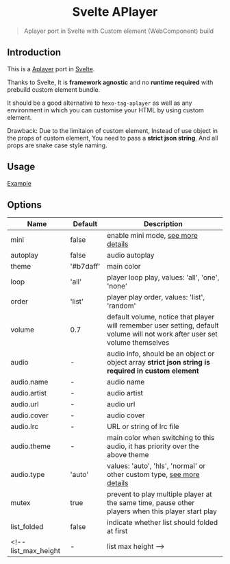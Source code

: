 <h1 align="center">Svelte APlayer</h1>

> Aplayer port in Svelte with Custom element (WebComponent) build

## Introduction

This is a [Aplayer](https://github.com/DIYgod/APlayer) port in [Svelte](https://svelte.dev/).

Thanks to Svelte, It is **framework agnostic** and no **runtime required** with prebuild custom element bundle.

It should be a good alternative to `hexo-tag-aplayer` as well as any environment in which you can customise your HTML by using custom element.

Drawback: Due to the limitaion of custom element, Instead of use object in the props of custom element, You need to pass a **strict json string**. And all props are snake case style naming.

## Usage

[Example](https://fengkx.github.io/svelte-aplayer/)

## Options

| Name                | Default   | Description                                                                                                                  |
| ------------------- | --------- | ---------------------------------------------------------------------------------------------------------------------------- |
| mini                | false     | enable mini mode, [see more details](https://aplayer.js.org/#/home?id=mini-mode)                                             |
| autoplay            | false     | audio autoplay                                                                                                               |
| theme               | '#b7daff' | main color                                                                                                                   |
| loop                | 'all'     | player loop play, values: 'all', 'one', 'none'                                                                               |
| order               | 'list'    | player play order, values: 'list', 'random'                                                                                  |
| volume              | 0.7       | default volume, notice that player will remember user setting, default volume will not work after user set volume themselves |
| audio               | -         | audio info, should be an object or object array **strict json string is required in custom element**                         |
| audio.name          | -         | audio name                                                                                                                   |
| audio.artist        | -         | audio artist                                                                                                                 |
| audio.url           | -         | audio url                                                                                                                    |
| audio.cover         | -         | audio cover                                                                                                                  |
| audio.lrc           | -         | URL or string of lrc file                                                                                                    |
| audio.theme         | -         | main color when switching to this audio, it has priority over the above theme                                                |
| audio.type          | 'auto'    | values: 'auto', 'hls', 'normal' or other custom type, [see more details](https://aplayer.js.org/#/home?id=mse-support)       |
| mutex               | true      | prevent to play multiple player at the same time, pause other players when this player start play                            |
| list_folded         | false     | indicate whether list should folded at first                                                                                 |
| <!--list_max_height | -         | list max height -->                                                                                                          |

